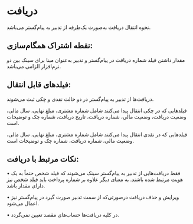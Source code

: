 # دریافت

نحوه انتقال دریافت به‌صورت یک‌طرفه از تدبیر به پیام‌گستر می‌باشد.

## نقطه اشتراک همگام‌سازی:

مقدار داشتن فیلد شماره دریافت در پیام‌گستر و تدبیر به‌عنوان مبنا برای سینک بین دو نرم‌افزار الزامی می‌باشد.

## فیلدهای قابل انتقال: 

دریافت‌ها از تدبیر به پیام‌گستر در دو حالت نقدی و چکی ثبت می‌شوند.

فیلدهایی که در چکی انتقال پیدا می‌کنند شامل شماره مشتری، مبلغ نهایی، سال مالی، وضعیت دریافت، وضعیت مالی، شماره دریافت، تاریخ دریافت، شماره چک و توضیحات است.

فیلدهایی که در نقدی انتقال پیدا می‌کنند شامل شماره مشتری، مبلغ نهایی، سال مالی، وضعیت مالی، شماره دریافت، شماره چک و توضیحات است.

## نکات مرتبط با دریافت:

•    فقط دریافت‌هایی از تدبیر به پیام‌گستر سینک می‌شوند که فیلد شخص حتماً به یک هویت مرتبط شده باشند. به معنای دیگر علاوه بر شماره پرداخت باید فیلد شخص نیز دارای مقدار باشد.

•    ویرایش و حذف دریافت درصورتی‌که از سمت تدبیر صورت گیرد در پیام‌گستر نیز اعمال می‌شود.

•    در کلیه دریافت‌ها حساب‌های مقصد تعیین نمی‌گردد.

